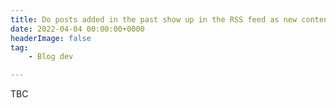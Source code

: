 ```yaml
---
title: Do posts added in the past show up in the RSS feed as new content?
date: 2022-04-04 00:00:00+0000
headerImage: false
tag:
    - Blog dev

---
```


TBC
